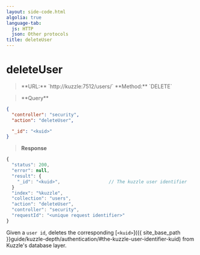 ```yaml
---
layout: side-code.html
algolia: true
language-tab:
  js: HTTP
  json: Other protocols
title: deleteUser
---
```



# deleteUser



<blockquote class="js">
<p>
**URL:** `http://kuzzle:7512/users/<kuid>`  
**Method:** `DELETE`
</p>
</blockquote>

<blockquote class="json">
<p>
**Query**
</p>
</blockquote>

```json
{
  "controller": "security",
  "action": "deleteUser",

  "_id": "<kuid>"
}
```

>**Response**

```javascript
{
  "status": 200,                     
  "error": null,                     
  "result": {
    "_id": "<kuid>",                  // The kuzzle user identifier
  }
  "index": "%kuzzle",
  "collection": "users",
  "action": "deleteUser",
  "controller": "security",
  "requestId": "<unique request identifier>"
}
```

Given a `user id`, deletes the corresponding [`<kuid>`]({{ site_base_path }}guide/kuzzle-depth/authentication/#the-kuzzle-user-identifier-kuid) from Kuzzle's database layer.
